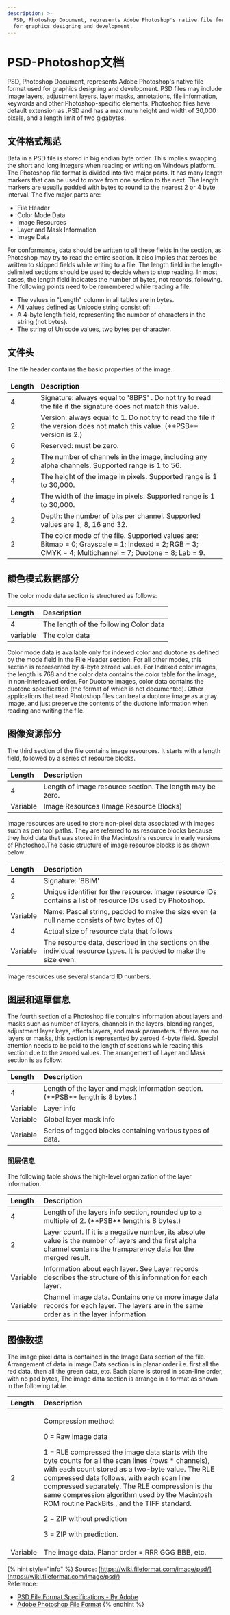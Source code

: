 ```yaml
---
description: >-
  PSD, Photoshop Document, represents Adobe Photoshop's native file format used
  for graphics designing and development.
---
```


# PSD-Photoshop文档

PSD, Photoshop Document, represents Adobe Photoshop's native file format used for graphics designing and development. PSD files may include image layers, adjustment layers, layer masks, annotations, file information, keywords and other Photoshop-specific elements. Photoshop files have default extension as .PSD and has a maximum height and width of 30,000 pixels, and a length limit of two gigabytes.

## 文件格式规范

Data in a PSD file is stored in big endian byte order. This implies swapping the short and long integers when reading or writing on Windows platform. The Photoshop file format is divided into five major parts. It has many length markers that can be used to move from one section to the next. The length markers are usually padded with bytes to round to the nearest 2 or 4 byte interval. The five major parts are:

* File Header
* Color Mode Data
* Image Resources
* Layer and Mask Information
* Image Data

For conformance, data should be written to all these fields in the section, as Photoshop may try to read the entire section. It also implies that zeroes be written to skipped fields while writing to a file. The length field in the length-delimited sections should be used to decide when to stop reading. In most cases, the length field indicates the number of bytes, not records, following. The following points need to be remembered while reading a file.

* The values in "Length" column in all tables are in bytes.
* All values defined as Unicode string consist of:
* A 4-byte length field, representing the number of characters in the string \(not bytes\).
* The string of Unicode values, two bytes per character.

## 文件头

The file header contains the basic properties of the image.

| Length | Description |
| :--- | :--- |
| 4 | Signature: always equal to '8BPS' . Do not try to read the file if the signature does not match this value. |
| 2 | Version: always equal to 1. Do not try to read the file if the version does not match this value. \(\*\*PSB\*\* version is 2.\) |
| 6 | Reserved: must be zero. |
| 2 | The number of channels in the image, including any alpha channels. Supported range is 1 to 56. |
| 4 | The height of the image in pixels. Supported range is 1 to 30,000. |
| 4 | The width of the image in pixels. Supported range is 1 to 30,000. |
| 2 | Depth: the number of bits per channel. Supported values are 1, 8, 16 and 32. |
| 2 | The color mode of the file. Supported values are: Bitmap = 0; Grayscale = 1; Indexed = 2; RGB = 3; CMYK = 4; Multichannel = 7; Duotone = 8; Lab = 9. |

## 颜色模式数据部分

The color mode data section is structured as follows:

| Length | Description |
| :--- | :--- |
| 4 | The length of the following Color data |
| variable | The color data |

Color mode data is available only for indexed color and duotone as defined by the mode field in the File Header section. For all other modes, this section is represented by 4-byte zeroed values. For Indexed color images, the length is 768 and the color data contains the color table for the image, in non-interleaved order. For Duotone images, color data contains the duotone specification \(the format of which is not documented\). Other applications that read Photoshop files can treat a duotone image as a gray image, and just preserve the contents of the duotone information when reading and writing the file.

## 图像资源部分

The third section of the file contains image resources. It starts with a length field, followed by a series of resource blocks.

| Length | Description |
| :--- | :--- |
| 4 | Length of image resource section. The length may be zero. |
| Variable | Image Resources \(Image Resource Blocks\) |

Image resources are used to store non-pixel data associated with images such as pen tool paths. They are referred to as resource blocks because they hold data that was stored in the Macintosh's resource in early versions of Photoshop.The basic structure of image resource blocks is as shown below:

| Length | Description |
| :--- | :--- |
| 4 | Signature: '8BIM' |
| 2 | Unique identifier for the resource. Image resource IDs contains a list of resource IDs used by Photoshop. |
| Variable | Name: Pascal string, padded to make the size even \(a null name consists of two bytes of 0\) |
| 4 | Actual size of resource data that follows |
| Variable | The resource data, described in the sections on the individual resource types. It is padded to make the size even. |

Image resources use several standard ID numbers.

## 图层和遮罩信息

The fourth section of a Photoshop file contains information about layers and masks such as number of layers, channels in the layers, blending ranges, adjustment layer keys, effects layers, and mask parameters. If there are no layers or masks, this section is represented by zeroed 4-byte field. Special attention needs to be paid to the length of sections while reading this section due to the zeroed values. The arrangement of Layer and Mask section is as follow:

| Length | Description |
| :--- | :--- |
| 4 | Length of the layer and mask information section. \(\*\*PSB\*\* length is 8 bytes.\) |
| Variable | Layer info |
| Variable | Global layer mask info |
| Variable | Series of tagged blocks containing various types of data. |

### **图层信息**

The following table shows the high-level organization of the layer information.

| Length | Description |
| :--- | :--- |
| 4 | Length of the layers info section, rounded up to a multiple of 2. \(\*\*PSB\*\* length is 8 bytes.\) |
| 2 | Layer count. If it is a negative number, its absolute value is the number of layers and the first alpha channel contains the transparency data for the merged result. |
| Variable | Information about each layer. See Layer records describes the structure of this information for each layer. |
| Variable | Channel image data. Contains one or more image data records for each layer. The layers are in the same order as in the layer information  |

## 图像数据

The image pixel data is contained in the Image Data section of the file. Arrangement of data in Image Data section is in planar order i.e. first all the red data, then all the green data, etc. Each plane is stored in scan-line order, with no pad bytes, The image data section is arrange in a format as shown in the following table.

<table>
  <thead>
    <tr>
      <th style="text-align:left">Length</th>
      <th style="text-align:left">Description</th>
    </tr>
  </thead>
  <tbody>
    <tr>
      <td style="text-align:left">2</td>
      <td style="text-align:left">
        <p>Compression method:</p>
        <p>0 = Raw image data</p>
        <p>1 = RLE compressed the image data starts with the byte counts for all
          the scan lines (rows * channels), with each count stored as a two-byte
          value. The RLE compressed data follows, with each scan line compressed
          separately. The RLE compression is the same compression algorithm used
          by the Macintosh ROM routine PackBits , and the TIFF standard.</p>
        <p>2 = ZIP without prediction</p>
        <p>3 = ZIP with prediction.</p>
      </td>
    </tr>
    <tr>
      <td style="text-align:left">Variable</td>
      <td style="text-align:left">The image data. Planar order = RRR GGG BBB, etc.</td>
    </tr>
  </tbody>
</table>

{% hint style="info" %}
Source: [https://wiki.fileformat.com/image/psd/](https://wiki.fileformat.com/image/psd/)  
Reference:

* [PSD File Format Specifications - By Adobe](https://www.adobe.com/devnet-apps/photoshop/fileformatashtml/#50577409_pgfId-1030196)
* [Adobe Photoshop File Format](https://en.wikipedia.org/wiki/Adobe_Photoshop#File_format)
{% endhint %}

